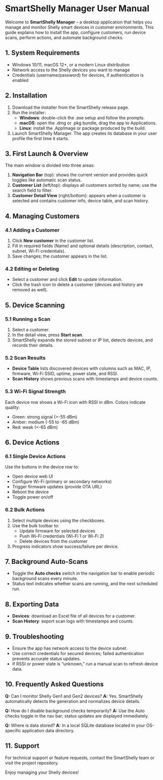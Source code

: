 ﻿# SmartShelly Manager User Manual

Welcome to **SmartShelly Manager** – a desktop application that helps you manage and monitor Shelly smart devices in customer environments. This guide explains how to install the app, configure customers, run device scans, perform actions, and automate background checks.

## 1. System Requirements

- Windows 10/11, macOS 12+, or a modern Linux distribution
- Network access to the Shelly devices you want to manage
- Credentials (username/password) for devices, if authentication is enabled

## 2. Installation

1. Download the installer from the SmartShelly release page.
2. Run the installer:
   - **Windows**: double-click the .exe setup and follow the prompts.
   - **macOS**: open the .dmg or .pkg bundle, drag the app to Applications.
   - **Linux**: install the .AppImage or package produced by the build.
3. Launch SmartShelly Manager. The app creates its database in your user profile the first time it starts.

## 3. First Launch & Overview

The main window is divided into three areas:

1. **Navigation Bar** (top): shows the current version and provides quick toggles like automatic scan status.
2. **Customer List** (left/top): displays all customers sorted by name; use the search field to filter.
3. **Customer Detail View** (right/bottom): appears when a customer is selected and contains customer info, device table, and scan history.

## 4. Managing Customers

### 4.1 Adding a Customer
1. Click **New customer** in the customer list.
2. Fill in required fields (Name) and optional details (description, contact, subnet, Wi-Fi credentials).
3. Save changes; the customer appears in the list.

### 4.2 Editing or Deleting
- Select a customer and click **Edit** to update information.
- Click the trash icon to delete a customer (devices and history are removed as well).

## 5. Device Scanning

### 5.1 Running a Scan
1. Select a customer.
2. In the detail view, press **Start scan**.
3. SmartShelly expands the stored subnet or IP list, detects devices, and records their details.

### 5.2 Scan Results
- **Device Table** lists discovered devices with columns such as MAC, IP, firmware, Wi-Fi SSID, uptime, power state, and RSSI.
- **Scan History** shows previous scans with timestamps and device counts.

### 5.3 Wi-Fi Signal Strength
Each device row shows a Wi-Fi icon with RSSI in dBm. Colors indicate quality:
- Green: strong signal (>-55 dBm)
- Amber: medium (-55 to -65 dBm)
- Red: weak (<-65 dBm)

## 6. Device Actions

### 6.1 Single Device Actions
Use the buttons in the device row to:
- Open device web UI
- Configure Wi-Fi (primary or secondary networks)
- Trigger firmware updates (provide OTA URL)
- Reboot the device
- Toggle power on/off

### 6.2 Bulk Actions
1. Select multiple devices using the checkboxes.
2. Use the bulk toolbar to:
   - Update firmware for selected devices
   - Push Wi-Fi credentials (Wi-Fi 1 or Wi-Fi 2)
   - Delete devices from the customer
3. Progress indicators show success/failure per device.

## 7. Background Auto-Scans
- Toggle the **Auto checks** switch in the navigation bar to enable periodic background scans every minute.
- Status text indicates whether scans are running, and the next scheduled run.

## 8. Exporting Data
- **Devices**: download an Excel file of all devices for a customer.
- **Scan History**: export scan logs with timestamps and counts.

## 9. Troubleshooting
- Ensure the app has network access to the device subnet.
- Use correct credentials for secured devices; failed authentication prevents accurate status updates.
- If RSSI or power state is “unknown,” run a manual scan to refresh device data.

## 10. Frequently Asked Questions

**Q:** Can I monitor Shelly Gen1 and Gen2 devices?
**A:** Yes. SmartShelly automatically detects the generation and normalizes device details.

**Q:** How do I disable background checks temporarily?
**A:** Use the Auto checks toggle in the nav bar; status updates are displayed immediately.

**Q:** Where is data stored?
**A:** In a local SQLite database located in your OS-specific application data directory.

## 11. Support
For technical support or feature requests, contact the SmartShelly team or visit the project repository.

Enjoy managing your Shelly devices!
